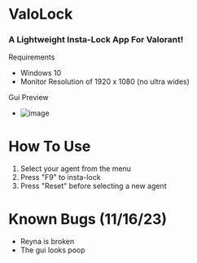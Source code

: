 # ValoLock
### A Lightweight Insta-Lock App For Valorant!
 
Requirements
- Windows 10 
- Monitor Resolution of 1920 x 1080 (no ultra wides)
 
Gui Preview
 
- ![image](https://github.com/Lem0nWare/ValoLock/assets/121567894/c26f6b33-e488-42b7-bcae-91726323e0d8)


# How To Use

1. Select your agent from the menu
2. Press "F9" to insta-lock
3. Press "Reset" before selecting a new agent

# Known Bugs (11/16/23)

- Reyna is broken
- The gui looks poop
